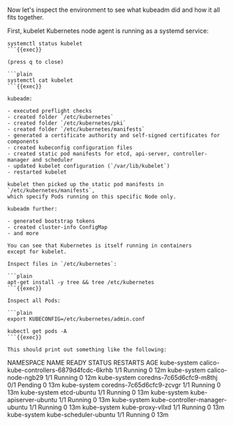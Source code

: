 <br>

Now let's inspect the environment to see what kubeadm did and how it all fits
together.

First, kubelet Kubernetes node agent is running as a systemd service:

```plain
systemctl status kubelet
```{{exec}}

(press q to close)

```plain
systemctl cat kubelet
```{{exec}}

kubeadm:

- executed preflight checks
- created folder `/etc/kubernetes`
- created folder `/etc/kubernetes/pki`
- created folder `/etc/kubernetes/manifests`
- generated a certificate authority and self-signed certificates for components
- created kubeconfig configuration files
- created static pod manifests for etcd, api-server, controller-manager and scheduler
- updated kubelet configuration (`/var/lib/kubelet`)
- restarted kubelet

kubelet then picked up the static pod manifests in `/etc/kubernetes/manifests`,
which specify Pods running on this specific Node only.

kubeadm further:

- generated bootstrap tokens
- created cluster-info ConfigMap
- and more

You can see that Kubernetes is itself running in containers
except for kubelet.

Inspect files in `/etc/kubernetes`:

```plain
apt-get install -y tree && tree /etc/kubernetes
```{{exec}}

Inspect all Pods:

```plain
export KUBECONFIG=/etc/kubernetes/admin.conf

kubectl get pods -A
```{{exec}}

This should print out something like the following:

```
NAMESPACE     NAME                                       READY   STATUS    RESTARTS   AGE
kube-system   calico-kube-controllers-6879d4fcdc-6krhb   1/1     Running   0          12m
kube-system   calico-node-ngb29                          1/1     Running   0          12m
kube-system   coredns-7c65d6cfc9-m8thj                   0/1     Pending   0          13m
kube-system   coredns-7c65d6cfc9-zcvgr                   1/1     Running   0          13m
kube-system   etcd-ubuntu                                1/1     Running   0          13m
kube-system   kube-apiserver-ubuntu                      1/1     Running   0          13m
kube-system   kube-controller-manager-ubuntu             1/1     Running   0          13m
kube-system   kube-proxy-vllxd                           1/1     Running   0          13m
kube-system   kube-scheduler-ubuntu                      1/1     Running   0          13m
```
